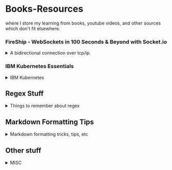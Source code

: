 <!--
ignore these words in spell check for this file
// cSpell:ignore Okun Kube fooa
-->

# Books-Resources

where I store my learning from books, youtube videos, and other sources which don't fit elsewhere.

### FireShip - WebSockets in 100 Seconds & Beyond with Socket.io
<details>
<summary>
A bidirectional connection over tcp/ip.
</summary>

[WebSockets in 100 Seconds & Beyond with Socket.io](https://youtu.be/1BfCnjr_Vjg)

good for realtime data. high speed, low latency._event based_ (callbacks).
we start with an tcp/ip connection, and then move to the websocket protocol (_ws_).

Socket.io is library that extends the abilities of the websocket and provides common solutions like broadcasting (messaging all other clients on this url)

_**cors** : cross origin resource sharing_

there're also **webRTC** for video/voice, and **webTransport** as a possible upgrade for the webSocket protocol.

</details>

### IBM Kubernetes Essentials

<details>
<summary>
IBM Kubernetes
</summary>

[Kubernetes Essentials](https://youtube.com/playlist?list=PLOspHqNVtKABAVX4azqPIu6UfsPzSu2YN)

#### Kubernetes Explained

Kubernetes is an orchastration tool to manage containerized applications

Kubernetes master has the Kubernetes API, the customer worker nodes are also kubernetes managed, and each has a kubelet.

Kubernetes use yaml to define the resources needed, we start with a small example

```yml
kind: pod
image: SVennam/frontend:latest
labels:
  app: frontend
```

we can deploy that manifest with kubectl, the kubernetes command line tool. this sends the configuration to a worker node.

we can also define a templat in the manifest for how pods look

```yml
kind: deployment
selector: { app:frontend }
replicas: 3
template:
  image: SVennam/frontend:latest
  labels:
    app: frontend
```

now we use kubernetes to manage that deployment and ensure that state, so it will create more pods like that.

each pod has an ip address, but when a pod dies it gets a new ip address, if we want to talk to a pod, we need something to manage that. this is done with a service defintion. this is also in the yaml file, this creates a reliable way for the KubeDNS to communicate.

```yml
kind: service
selector: { app:frontend }
type: LoadBalancer
```

the LoadBalancer type makes our nodes exposed to the outside world.

we have pods, deployments and services as resources of kubernetes.

#### How does Kubernetes create a Pod?

how are pods created by kubernetes?

nodes are the machines, we have control nodes and compute nodes.
if we want to make a pod, we use kubectl to talk with the kubeAPI server. the first thing that happens is authentication, and next the request is written to etcd (a keyvalue datastore), that is the source-of-truth for kubernetes.

the etcd defines the desired state for Kubernetes.

the scheduler controls which workloads needs to be assigned to a worker node, it talks to the kubeAPI server.

the compute nodes have a kubelet, which talks with the control plane and the kubeAPI, it's registered in the cluster. the compute nodes also have a container runtime engine (CRI - container runtime initiative,not only Docker), and a kube-proxy for communiation purposes.

the scheduler chooses to which compute node the work should be passed, it tells the kubeAPI which, and then that is written to the etcd. then we have a desired state.

the last part of the Control node is the controller manager. it has the replication contoller and it also monitor the state of the world against the desired state. if it sees that a pod is missing, it knows how to request a new one to be created.

- control node
  - kubeAPI server
  - etcd
  - scheduler
  - conroller manager
- compute node
  - kubelet
  - kube-proxy
  - CRI - container runtime engine

#### Kubernetes Ingress in 5 Minutes

assume we have a service with three pods,

service types: Cluster-IP, NodePort, LoadBalancer

NLB: node work balancer.

ingress is resource, not a service type.\
it's set of rules, like nginx reverse proxy, it uses a load balancer, has path based routing and more stuff.

#### What Is Helm

Helm is a Kubernetes package manager that makes deployment easier.

let's take an example of a e-commerce site, which has a JS frontend application, with a mongo database and a node-port service.

in Kubernetes, we will have files for deployment that define the configuration.

```yaml
#deployment
image: node/mongo
replicas: 2

#service
type: NodePort
port: 8080
```

helm can help us separate the template of the configuration from the files themselves. we will have values.yml file which acts as our **chart**.

```yml
deployment:
  image: node/mongo1
  replicas: 2
service:
  type: NodePort
  port: 8080
```

the chart makes it possible to pull values from an externa source.

```yaml
#deployment
image: { { values.deployment.image } }
replicas: { { values.deployment.replicas } }

#service
type: { { values.service.type } }
port: { { values.service.port } }
```

the command that we run is, helm will inject the parametes from the chart and send them into a **Tiller** component on the kubernetes side.

```sh
helm install <myApp>
```

when we want to change the values, we simply update the chart, we can also rollback changes, and save the changes to a repository for future use.

```sh
helm upgrade <myApp>
helm rollback
helm package
```

#### Kubernetes vs. Docker: It's Not an Either/Or Question

we still use all the knowledge we got when we used docker, we build on top-of it to get a better deployment.

it helps us with scaling up,orchestration replaces scripts that we would have written otherwise. deployment is easier, development is easier, and montiroing is done for us built-in.

a deployment is always alive, it's the desired state, no matter what happends, kubernetes will try to get back to that state.

#### Kubernetes Deployments: Get Started Fast

kubernetes resources.

deployment -> replica set. rolling update.

debugging

- kubectl logs
  - _--previous_ - from a crushed container
- kubectl describe pod
- kube exec -it sample-pod -- /bin/bash

#### Advantages of Managed Kubernetes

#### Using IBM CloudLabs for Hands-on Kubernetes Training on IBM Cloud

#### Kubernetes and OpenShift: What's the Difference?

openshift by redhad (not open source), OKD - origin kubernetes deployment.

kubernetes:source code, image registry, ci-cd cycle.

openshift is opinionated, it has defaults, takes less time. doesn't run everything as root.

#### Containerization Explained

not only docker. vms vs containers. how much resources are used.

#### Container Orchestration Explained

applications, orchestrator.
the development team cares about the applications, the operation teams cares about a whole lot more. deployment, scaling, networking (load balances, service discovery), insight, maintenance, plug-in configurations.

service mesh.

</details>

## Regex Stuff
<details>
<summary>
Things to remember about regex
</summary>

patterns:

- Email: `[\w\.+-]+@[\w\.-]+\.[\w\.-]+`
- URI: `[\w]+://[^/\s?#]+[^\s?#]+(?:\?[^\s#]*)?(?:#[^\s]*)?`
- IPv4: `(?:(?:25[0-5]|2[0-4][0-9]|[01]?[0-9][0-9])\.){3}(?:25[0-5]|2[0-4][0-9]|[01]?[0-9][0-9])`

commands:



```ps
# regex match
Select-String -Path .\regex22.txt -Pattern "^fooa+bar$" 
# simple match
"aaaabc" -match "a+bc"
# simple replace
"aaaabc" -replace "a+","x"
# then single quote matters
"aaaabc" -replace "(a+).([cd])",'$2 then $1'
# from file
(Get-Content -Path .\udemy_regular_expressions_mastery\input_files\regex19.txt) -replace "^(l)(.*)",'Z$2'
```

- [About Regex](https://docs.microsoft.com/en-us/powershell/module/microsoft.powershell.core/about/about_regular_expressions?view=powershell-7.2)
- [PowerShell](https://docs.microsoft.com/en-us/powershell/module/microsoft.powershell.utility/select-string?view=powershell-7.2)
</details>

## Markdown Formatting Tips

<details>
<summary>
Markdown formatting tricks, tips, etc
</summary>

[cspell dictionaries](https://cspell.org/docs/dictionaries/)

### Tags

Dialog Box - don't use

<dialog open>This is an open dialog window</dialog>

\
\
\
\.

defintion and tooltip

<dfn><abbr title="HyperText Markup Language">HTML</abbr></dfn> is the standard markup language for creating web pages.

### keyboard tricks

- Emojis <kbd>Windows</kbd> + <kbd>.</kbd>: ❄
- Unicode: <kbd>Alt</kbd> + four digits of decimal number.
- HTML Entity:
  - <<kbd>&#</kbd>>\<Decimal Number><<kbd>;</kbd>> &#945;
  - <<kbd>&#x</kbd>>\<Hexdecimal Number><<kbd>;</kbd>> &#x3B2;
  - <<kbd>&#x</kbd>>\<symbol name><<kbd>;</kbd>> &gamma;

</details>

## Other stuff
<details>
<summary>
MISC
</summary>

set environment variables
- linux: `export AWS_DEFAULT_REGION=us-east-1`
- windows cmd: `set AWS_DEFAULT_REGION=us-east-1`
- powershell: `$Env:AWS_DEFAULT_REGION='us-east-1'`
</details>

